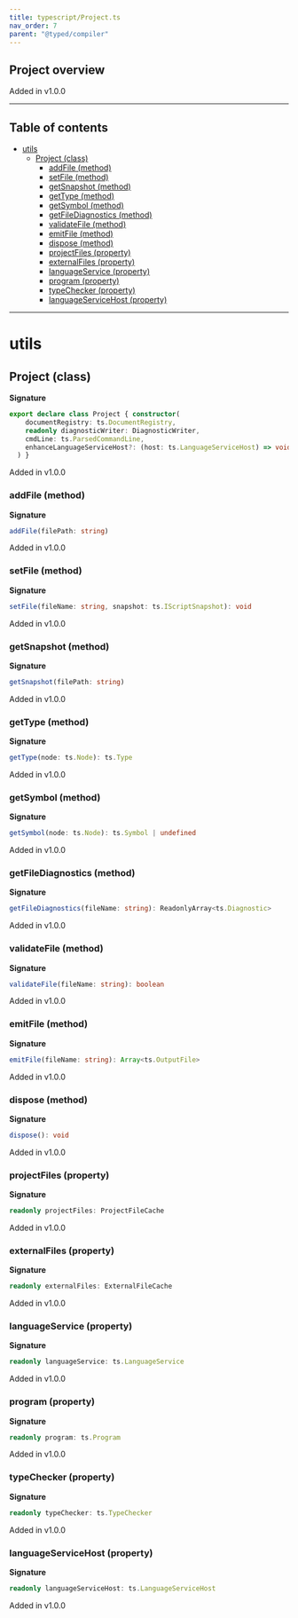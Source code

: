```yaml
---
title: typescript/Project.ts
nav_order: 7
parent: "@typed/compiler"
---
```


## Project overview

Added in v1.0.0

---

<h2 class="text-delta">Table of contents</h2>

- [utils](#utils)
  - [Project (class)](#project-class)
    - [addFile (method)](#addfile-method)
    - [setFile (method)](#setfile-method)
    - [getSnapshot (method)](#getsnapshot-method)
    - [getType (method)](#gettype-method)
    - [getSymbol (method)](#getsymbol-method)
    - [getFileDiagnostics (method)](#getfilediagnostics-method)
    - [validateFile (method)](#validatefile-method)
    - [emitFile (method)](#emitfile-method)
    - [dispose (method)](#dispose-method)
    - [projectFiles (property)](#projectfiles-property)
    - [externalFiles (property)](#externalfiles-property)
    - [languageService (property)](#languageservice-property)
    - [program (property)](#program-property)
    - [typeChecker (property)](#typechecker-property)
    - [languageServiceHost (property)](#languageservicehost-property)

---

# utils

## Project (class)

**Signature**

```ts
export declare class Project { constructor(
    documentRegistry: ts.DocumentRegistry,
    readonly diagnosticWriter: DiagnosticWriter,
    cmdLine: ts.ParsedCommandLine,
    enhanceLanguageServiceHost?: (host: ts.LanguageServiceHost) => void
  ) }
```

Added in v1.0.0

### addFile (method)

**Signature**

```ts
addFile(filePath: string)
```

Added in v1.0.0

### setFile (method)

**Signature**

```ts
setFile(fileName: string, snapshot: ts.IScriptSnapshot): void
```

Added in v1.0.0

### getSnapshot (method)

**Signature**

```ts
getSnapshot(filePath: string)
```

Added in v1.0.0

### getType (method)

**Signature**

```ts
getType(node: ts.Node): ts.Type
```

Added in v1.0.0

### getSymbol (method)

**Signature**

```ts
getSymbol(node: ts.Node): ts.Symbol | undefined
```

Added in v1.0.0

### getFileDiagnostics (method)

**Signature**

```ts
getFileDiagnostics(fileName: string): ReadonlyArray<ts.Diagnostic>
```

Added in v1.0.0

### validateFile (method)

**Signature**

```ts
validateFile(fileName: string): boolean
```

Added in v1.0.0

### emitFile (method)

**Signature**

```ts
emitFile(fileName: string): Array<ts.OutputFile>
```

Added in v1.0.0

### dispose (method)

**Signature**

```ts
dispose(): void
```

Added in v1.0.0

### projectFiles (property)

**Signature**

```ts
readonly projectFiles: ProjectFileCache
```

Added in v1.0.0

### externalFiles (property)

**Signature**

```ts
readonly externalFiles: ExternalFileCache
```

Added in v1.0.0

### languageService (property)

**Signature**

```ts
readonly languageService: ts.LanguageService
```

Added in v1.0.0

### program (property)

**Signature**

```ts
readonly program: ts.Program
```

Added in v1.0.0

### typeChecker (property)

**Signature**

```ts
readonly typeChecker: ts.TypeChecker
```

Added in v1.0.0

### languageServiceHost (property)

**Signature**

```ts
readonly languageServiceHost: ts.LanguageServiceHost
```

Added in v1.0.0
